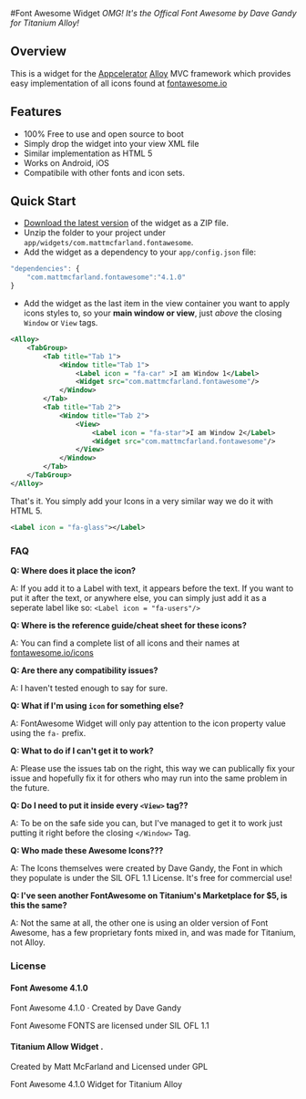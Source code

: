#Font Awesome Widget
*OMG! It's the Offical Font Awesome by Dave Gandy for Titanium Alloy!*

## Overview
This is a widget for the [Appcelerator](http://www.appcelerator.com) [Alloy](http://projects.appcelerator.com/alloy/docs/Alloy-bootstrap/index.html) MVC framework which provides easy implementation of all icons found at [fontawesome.io](http://fontawesome.io)

## Features
* 100% Free to use and open source to boot
* Simply drop the widget into your view XML file
* Similar implementation as HTML 5
* Works on Android, iOS
* Compatibile with other fonts and icon sets.

## Quick Start
* [Download the latest version](https://github.com/mattmcfarland/com.mattmcfarland.fontawesome) of the widget as a ZIP file.
* Unzip the folder to your project under `app/widgets/com.mattmcfarland.fontawesome`.
* Add the widget as a dependency to your `app/config.json` file:

```javascript
"dependencies": {
	"com.mattmcfarland.fontawesome":"4.1.0"
}
```

* Add the widget as the last item in the view container you want to apply icons styles to, so your **main window or view**, just *above* the closing `Window` or `View` tags.

```xml
<Alloy>
    <TabGroup>
        <Tab title="Tab 1">
            <Window title="Tab 1">
                <Label icon = "fa-car" >I am Window 1</Label>
                <Widget src="com.mattmcfarland.fontawesome"/>
            </Window>
        </Tab>
        <Tab title="Tab 2">
            <Window title="Tab 2">
                <View>
                    <Label icon = "fa-star">I am Window 2</Label>
                    <Widget src="com.mattmcfarland.fontawesome"/>
                </View>
            </Window>
        </Tab>
    </TabGroup>
</Alloy>
```

That's it. You simply add your Icons in a very similar way we do it with HTML 5.

```xml
<Label icon = "fa-glass"></Label>
```

### FAQ 

**Q: Where does it place the icon?**

A: If you add it to a Label with text, it appears before the text.  If you want to put it after the text, or anywhere else, you can simply just add it as a seperate label like so: `<Label icon = "fa-users"/>`

**Q: Where is the reference guide/cheat sheet for these icons?**

A: You can find a complete list of all icons and their names at [fontawesome.io/icons](http://fontawesome.io/icons) 

**Q: Are there any compatibility issues?**

A: I haven't tested enough to say for sure.  

**Q: What if I'm using `icon` for something else?**

A: FontAwesome Widget will only pay attention to the icon property value using the `fa-` prefix.

**Q: What to do if I can't get it to work?**

A: Please use the issues tab on the right, this way we can publically fix your issue and hopefully fix it for others who may run into the same problem in the future.

**Q: Do I need to put it inside every `<View>` tag??**

A: To be on the safe side you can, but I've managed to get it to work just putting it right before the closing `</Window>` Tag.

**Q: Who made these Awesome Icons???**

A: The Icons themselves were created by Dave Gandy, the Font in which they populate is under the SIL OFL 1.1 License.  It's free for commercial use!

**Q: I've seen another FontAwesome on Titanium's Marketplace for $5, is this the same?**

A: Not the same at all, the other one is using an older version of Font Awesome, has a few proprietary fonts mixed in, and was made for Titanium, not Alloy. 

### License

#### Font Awesome 4.1.0

Font Awesome 4.1.0 · Created by Dave Gandy

Font Awesome FONTS are licensed under SIL OFL 1.1 



#### Titanium Allow Widget . 

Created by Matt McFarland and Licensed under GPL




Font Awesome 4.1.0 Widget for Titanium Alloy
